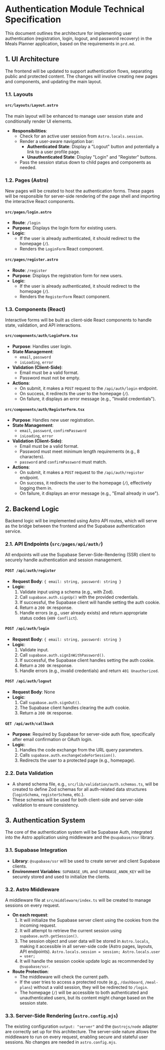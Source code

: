 # Authentication Module Technical Specification

This document outlines the architecture for implementing user authentication (registration, login, logout, and password recovery) in the Meals Planner application, based on the requirements in `prd.md`.

## 1. UI Architecture

The frontend will be updated to support authentication flows, separating public and protected content. The changes will involve creating new pages and components, and updating the main layout.

### 1.1. Layouts

#### `src/layouts/Layout.astro`

The main layout will be enhanced to manage user session state and conditionally render UI elements.

- **Responsibilities**:
  - Check for an active user session from `Astro.locals.session`.
  - Render a user-aware navigation bar:
    - **Authenticated State**: Display a "Logout" button and potentially a link to a user profile page.
    - **Unauthenticated State**: Display "Login" and "Register" buttons.
  - Pass the session status down to child pages and components as needed.

### 1.2. Pages (Astro)

New pages will be created to host the authentication forms. These pages will be responsible for server-side rendering of the page shell and importing the interactive React components.

#### `src/pages/login.astro`

- **Route**: `/login`
- **Purpose**: Displays the login form for existing users.
- **Logic**:
  - If the user is already authenticated, it should redirect to the homepage (`/`).
  - Renders the `LoginForm` React component.

#### `src/pages/register.astro`

- **Route**: `/register`
- **Purpose**: Displays the registration form for new users.
- **Logic**:
  - If the user is already authenticated, it should redirect to the homepage (`/`).
  - Renders the `RegisterForm` React component.

### 1.3. Components (React)

Interactive forms will be built as client-side React components to handle state, validation, and API interactions.

#### `src/components/auth/LoginForm.tsx`

- **Purpose**: Handles user login.
- **State Management**:
  - `email`, `password`
  - `isLoading`, `error`
- **Validation (Client-Side)**:
  - Email must be a valid format.
  - Password must not be empty.
- **Actions**:
  - On submit, it makes a `POST` request to the `/api/auth/login` endpoint.
  - On success, it redirects the user to the homepage (`/`).
  - On failure, it displays an error message (e.g., "Invalid credentials").

#### `src/components/auth/RegisterForm.tsx`

- **Purpose**: Handles new user registration.
- **State Management**:
  - `email`, `password`, `confirmPassword`
  - `isLoading`, `error`
- **Validation (Client-Side)**:
  - Email must be a valid format.
  - Password must meet minimum length requirements (e.g., 8 characters).
  - `password` and `confirmPassword` must match.
- **Actions**:
  - On submit, it makes a `POST` request to the `/api/auth/register` endpoint.
  - On success, it redirects the user to the homepage (`/`), effectively logging them in.
  - On failure, it displays an error message (e.g., "Email already in use").

## 2. Backend Logic

Backend logic will be implemented using Astro API routes, which will serve as the bridge between the frontend and the Supabase authentication service.

### 2.1. API Endpoints (`src/pages/api/auth/`)

All endpoints will use the Supabase Server-Side-Rendering (SSR) client to securely handle authentication and session management.

#### `POST /api/auth/register`

- **Request Body**: `{ email: string, password: string }`
- **Logic**:
  1.  Validate input using a schema (e.g., with Zod).
  2.  Call `supabase.auth.signUp()` with the provided credentials.
  3.  If successful, the Supabase client will handle setting the auth cookie.
  4.  Return a `200 OK` response.
  5.  Handle errors (e.g., user already exists) and return appropriate status codes (`409 Conflict`).

#### `POST /api/auth/login`

- **Request Body**: `{ email: string, password: string }`
- **Logic**:
  1.  Validate input.
  2.  Call `supabase.auth.signInWithPassword()`.
  3.  If successful, the Supabase client handles setting the auth cookie.
  4.  Return a `200 OK` response.
  5.  Handle errors (e.g., invalid credentials) and return `401 Unauthorized`.

#### `POST /api/auth/logout`

- **Request Body**: None
- **Logic**:
  1.  Call `supabase.auth.signOut()`.
  2.  The Supabase client handles clearing the auth cookie.
  3.  Return a `200 OK` response.

#### `GET /api/auth/callback`

- **Purpose**: Required by Supabase for server-side auth flow, specifically after email confirmation or OAuth login.
- **Logic**:
  1.  Handles the code exchange from the URL query parameters.
  2.  Calls `supabase.auth.exchangeCodeForSession()`.
  3.  Redirects the user to a protected page (e.g., homepage).

### 2.2. Data Validation

- A shared schema file, e.g., `src/lib/validation/auth.schemas.ts`, will be created to define Zod schemas for all auth-related data structures (`loginSchema`, `registerSchema`, etc.).
- These schemas will be used for both client-side and server-side validation to ensure consistency.

## 3. Authentication System

The core of the authentication system will be Supabase Auth, integrated into the Astro application using middleware and the `@supabase/ssr` library.

### 3.1. Supabase Integration

- **Library**: `@supabase/ssr` will be used to create server and client Supabase clients.
- **Environment Variables**: `SUPABASE_URL` and `SUPABASE_ANON_KEY` will be securely stored and used to initialize the clients.

### 3.2. Astro Middleware

A middleware file at `src/middleware/index.ts` will be created to manage sessions on every request.

- **On each request**:
  1.  It will initialize the Supabase server client using the cookies from the incoming request.
  2.  It will attempt to retrieve the current session using `supabase.auth.getSession()`.
  3.  The session object and user data will be stored in `Astro.locals`, making it accessible in all server-side code (Astro pages, layouts, API endpoints). `Astro.locals.session = session; Astro.locals.user = user;`
  4.  It will handle the session cookie update logic as recommended by `@supabase/ssr`.
- **Route Protection**:
  - The middleware will check the current path.
  - If the user tries to access a protected route (e.g., `/dashboard`, `/meal-plans`) without a valid session, they will be redirected to `/login`.
  - The homepage (`/`) will be accessible to both authenticated and unauthenticated users, but its content might change based on the session state.

### 3.3. Server-Side Rendering (`astro.config.mjs`)

The existing configuration `output: "server"` and the `@astrojs/node` adapter are correctly set up for this architecture. The server-side nature allows the middleware to run on every request, enabling secure and stateful user sessions. No changes are needed in `astro.config.mjs`.
